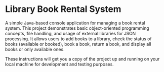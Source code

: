 # Library Book Rental System

A simple Java-based console application for managing a book rental system. This project demonstrates basic object-oriented programming concepts, file handling, and usage of external libraries for JSON processing. It allows users to add books to a library, check the status of books (available or booked), book a book, return a book, and display all books or only available ones.

These instructions will get you a copy of the project up and running on your local machine for development and testing purposes.
